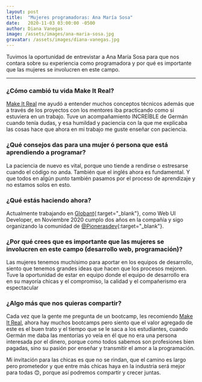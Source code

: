 ```yaml
---
layout: post
title:  "Mujeres programadoras: Ana María Sosa"
date:   2020-11-03 03:00:00 -0500
author: Diana Vanegas
image: /assets/images/ana-maria-sosa.jpg
gravatar: /assets/images/diana-vanegas.jpg
---
```


Tuvimos la oportunidad de entrevistar a Ana María Sosa para que nos contara sobre su experiencia como programadora y por qué es importante que las mujeres se involucren en este campo.<!-- more -->

---

### ¿Cómo cambió tu vida Make It Real?

[Make It Real](http://makeitreal.camp/?utm_source=blog&utm_medium=web&utm_campaign=inbound&utm_content=mujeres-programadoras-ana-maria-sosa) me ayudó a entender muchos conceptos técnicos además que a través de los proyectos con los mentores iba practicando como si estuviera en un trabajo. Tuve un acompañamiento INCREÍBLE de Germán cuando tenía dudas, y esa humildad y paciencia con la que me explicaba las cosas hace que ahora en mi trabajo me guste enseñar con paciencia.

### ¿Qué consejos das para una mujer ó persona que está aprendiendo a programar?

La paciencia de nuevo es vital, porque uno tiende a rendirse o estresarse cuando el código no anda. También que el inglés ahora es fundamental. Y que todos en algún punto también pasamos por el proceso de aprendizaje y no estamos solos en esto.

### ¿Qué estás haciendo ahora?

Actualmente trabajando en [Globant](https://www.globant.com/){:target="\_blank"}, como Web UI Developer, en Noviembre 2020 cumplo dos años en la compañía y sigo organizando la comunidad de [@Pionerasdev](https://pionerasdev.co/){:target="\_blank"}.

### ¿Por qué crees que es importante que las mujeres se involucren en este campo (desarrollo web, programación)?

Las mujeres tenemos muchísimo para aportar en los equipos de desarrollo, siento que tenemos grandes ideas que hacen que los procesos mejoren. Tuve la oportunidad de estar en equipo donde el equipo de desarrollo era en su mayoría chicas y el compromiso, la calidad y el compañerismo era espectacular

### ¿Algo más que nos quieras compartir?

Cada vez que la gente me pregunta de un bootcamp, les recomiendo [Make It Real](http://makeitreal.camp/?utm_source=blog&utm_medium=web&utm_campaign=inbound&utm_content=mujeres-programadoras-ana-maria-sosa), ahora hay muchos bootcamps pero siento que el valor agregado de este es el buen trato y el tiempo que se le saca a los estudiantes, cuando Germán me daba las mentorías yo veía en él que no era una persona interesada por el dinero, porque como todos sabemos son profesiones bien pagadas, sino su pasión por enseñar y transmitir el amor a la programación.

Mi invitación para las chicas es que no se rindan, que el camino es largo pero prometedor y que entre más chicas haya en la industria será mejor para todas 😊, porque así podremos compartir y crecer juntas.
